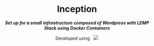 <div align="center">
  <h1>
    Inception
  </h1>
  <p>
    <b><i>
      Set up for a small infrastructure composed of Wordpress with LEMP Stack using Docker Containers
    </i></b>
  </p>
  <p>
    Developed using&nbsp&nbsp
    <a href="https://skillicons.dev">
      <img src="https://skillicons.dev/icons?i=linux,docker,mysql,nginx,php,wordpress" />
    </a>
  </p>
</div>
